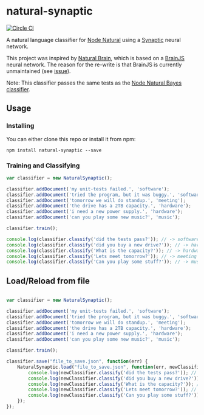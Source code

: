 # natural-synaptic
[![Circle CI](https://circleci.com/gh/nemo/natural-synaptic/tree/master.svg?style=svg)](https://circleci.com/gh/nemo/natural-synaptic/tree/master)

A natural language classifier for [Node Natural](https://github.com/NaturalNode/natural) using a [Synaptic](https://github.com/cazala/synaptic) neural network.

This project was inspired by [Natural Brain](https://github.com/daffl/natural-brain), which is based on a [BrainJS](https://github.com/harthur/brain) neural network. The reason for the re-write is that BrainJS is currently unmaintained (see [issue](https://github.com/harthur/brain/issues/72)).

Note: This classifier passes the same tests as the [Node Natural Bayes classifier](https://github.com/NaturalNode/natural/blob/a79254585f2e381378f788de5168f6a906e037e8/spec/bayes_classifier_spec.js).


## Usage

### Installing

You can either clone this repo or install it from npm:

```
npm install natural-synaptic --save
```

### Training and Classifying
```javascript
var classifier = new NaturalSynaptic();

classifier.addDocument('my unit-tests failed.', 'software');
classifier.addDocument('tried the program, but it was buggy.', 'software');
classifier.addDocument('tomorrow we will do standup.', 'meeting');
classifier.addDocument('the drive has a 2TB capacity.', 'hardware');
classifier.addDocument('i need a new power supply.', 'hardware');
classifier.addDocument('can you play some new music?', 'music');

classifier.train();

console.log(classifier.classify('did the tests pass?')); // -> software
console.log(classifier.classify('did you buy a new drive?')); // -> hardware
console.log(classifier.classify('What is the capacity?')); // -> hardware
console.log(classifier.classify('Lets meet tomorrow?')); // -> meeting
console.log(classifier.classify('Can you play some stuff?')); // -> music
```

## Load/Reload from file
```javascript

var classifier = new NaturalSynaptic();

classifier.addDocument('my unit-tests failed.', 'software');
classifier.addDocument('tried the program, but it was buggy.', 'software');
classifier.addDocument('tomorrow we will do standup.', 'meeting');
classifier.addDocument('the drive has a 2TB capacity.', 'hardware');
classifier.addDocument('i need a new power supply.', 'hardware');
classifier.addDocument('can you play some new music?', 'music');

classifier.train();

classifier.save("file_to_save.json", function(err) {
    NaturalSynaptic.load("file_to_save.json", function(err, newClassifier) {
        console.log(newClassifier.classify('did the tests pass?')); // -> software
        console.log(newClassifier.classify('did you buy a new drive?')); // -> hardware
        console.log(newClassifier.classify('What is the capacity?')); // -> hardware
        console.log(newClassifier.classify('Lets meet tomorrow?')); // -> meeting
        console.log(newClassifier.classify('Can you play some stuff?')); // -> music
    });
});
